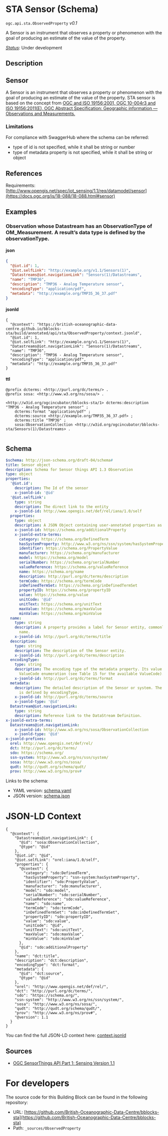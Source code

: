 
# STA Sensor (Schema)

`ogc.api.sta.ObservedProperty` *v0.1*

A Sensor is an instrument that observes a property or phenomenon with the goal of producing an estimate of the value of the property.

[*Status*](http://www.opengis.net/def/status): Under development

## Description

## Sensor

A Sensor is an instrument that observes a property or phenomenon with the goal of producing an estimate of the value of the property.
STA sensor is based on the concept from [OGC and ISO 19156:2001, OGC 10-004r3 and ISO 19156:2011(E), OGC Abstract Specification: Geographic information — Observations and Measurements.](http://portal.opengeospatial.org/files/?artifact_id=41579)

### Limitations
For compliance with SwaggerHub where the schema can be referred:
- type of id is not specified, while it shall be string or number
- type of metadata property is not specified, while it shall be string or object


## References

Requirements: [http://www.opengis.net/spec/iot_sensing/1.1/req/datamodel/sensor](https://docs.ogc.org/is/18-088/18-088.html#sensor)

## Examples

### Observation whose Datastream has an ObservationType of OM_Measurement. A result’s data type is defined by the observationType.
#### json
```json
{
  "@iot.id": 1,
  "@iot.selfLink": "http://example.org/v1.1/Sensors(1)",
  "Datastreams@iot.navigationLink": "Sensors(1)/Datastreams",
  "name": "TMP36",
  "description": "TMP36 - Analog Temperature sensor",
  "encodingType": "application/pdf",
  "metadata": "http://example.org/TMP35_36_37.pdf"
}

```

#### jsonld
```jsonld
{
  "@context": "https://british-oceanographic-data-centre.github.io/bblocks-sta/build/annotated/api/sta/ObservedProperty/context.jsonld",
  "@iot.id": 1,
  "@iot.selfLink": "http://example.org/v1.1/Sensors(1)",
  "Datastreams@iot.navigationLink": "Sensors(1)/Datastreams",
  "name": "TMP36",
  "description": "TMP36 - Analog Temperature sensor",
  "encodingType": "application/pdf",
  "metadata": "http://example.org/TMP35_36_37.pdf"
}
```

#### ttl
```ttl
@prefix dcterms: <http://purl.org/dc/terms/> .
@prefix sosa: <http://www.w3.org/ns/sosa/> .

<http://w3id.org/ogcincubator/bblocks-sta/1> dcterms:description "TMP36 - Analog Temperature sensor" ;
    dcterms:format "application/pdf" ;
    dcterms:source <http://example.org/TMP35_36_37.pdf> ;
    dcterms:title "TMP36" ;
    sosa:ObservationCollection <http://w3id.org/ogcincubator/bblocks-sta/Sensors(1)/Datastreams> .


```

## Schema

```yaml
$schema: http://json-schema.org/draft-04/schema#
title: Sensor object
description: Schema for Sensor things API 1.3 Observation
type: object
properties:
  '@iot.id':
    description: The Id of the sensor
    x-jsonld-id: '@id'
  '@iot.selfLink':
    type: string
    description: The direct link to the entity
    x-jsonld-id: http://www.opengis.net/def/rel/iana/1.0/self
  properties:
    type: object
    description: A JSON Object containing user-annotated properties as key-value pairs.
    x-jsonld-id: https://schema.org/additionalProperty
    x-jsonld-extra-terms:
      category: https://schema.org/DefinedTerm
      hasSystemProperty: http://www.w3.org/ns/ssn/system/hasSystemProperty
      identifier: https://schema.org/PropertyValue
      manufacturer: https://schema.org/manufacturer
      model: https://schema.org/model
      serialNumber: https://schema.org/serialNumber
      valueReference: https://schema.org/valueReference
      name: https://schema.org/name
      description: http://purl.org/dc/terms/description
      termCode: https://schema.org/termCode
      inDefinedTermSet: https://schema.org/inDefinedTermSet
      propertyID: https://schema.org/propertyID
      value: https://schema.org/value
      unitCode: '@id'
      unitText: https://schema.org/unitText
      maxValue: https://schema.org/maxValue
      minValue: https://schema.org/minValue
  name:
    type: string
    description: A property provides a label for Sensor entity, commonly a descriptive
      name.
    x-jsonld-id: http://purl.org/dc/terms/title
  description:
    type: string
    description: The description of the Sensor entity.
    x-jsonld-id: http://purl.org/dc/terms/description
  encodingType:
    type: string
    description: The encoding type of the metadata property. Its value is one of the
      ValueCode enumeration (see Table 15 for the available ValueCode).
    x-jsonld-id: http://purl.org/dc/terms/format
  metadata:
    description: The detailed description of the Sensor or system. The metadata type
      is defined by encodingType.
    x-jsonld-id: http://purl.org/dc/terms/source
    x-jsonld-type: '@id'
  Datastream@iot.navigationLink:
    type: string
    description: Reference link to the DataStream Definition.
x-jsonld-extra-terms:
  Datastreams@iot.navigationLink:
    x-jsonld-id: http://www.w3.org/ns/sosa/ObservationCollection
    x-jsonld-type: '@id'
x-jsonld-prefixes:
  orel: http://www.opengis.net/def/rel/
  dct: http://purl.org/dc/terms/
  sdo: https://schema.org/
  ssn-system: http://www.w3.org/ns/ssn/system/
  sosa: http://www.w3.org/ns/sosa/
  qudt: http://qudt.org/schema/qudt/
  prov: http://www.w3.org/ns/prov#

```

Links to the schema:

* YAML version: [schema.yaml](https://british-oceanographic-data-centre.github.io/bblocks-sta/build/annotated/api/sta/ObservedProperty/schema.json)
* JSON version: [schema.json](https://british-oceanographic-data-centre.github.io/bblocks-sta/build/annotated/api/sta/ObservedProperty/schema.yaml)


# JSON-LD Context

```jsonld
{
  "@context": {
    "Datastreams@iot.navigationLink": {
      "@id": "sosa:ObservationCollection",
      "@type": "@id"
    },
    "@iot.id": "@id",
    "@iot.selfLink": "orel:iana/1.0/self",
    "properties": {
      "@context": {
        "category": "sdo:DefinedTerm",
        "hasSystemProperty": "ssn-system:hasSystemProperty",
        "identifier": "sdo:PropertyValue",
        "manufacturer": "sdo:manufacturer",
        "model": "sdo:model",
        "serialNumber": "sdo:serialNumber",
        "valueReference": "sdo:valueReference",
        "name": "sdo:name",
        "termCode": "sdo:termCode",
        "inDefinedTermSet": "sdo:inDefinedTermSet",
        "propertyID": "sdo:propertyID",
        "value": "sdo:value",
        "unitCode": "@id",
        "unitText": "sdo:unitText",
        "maxValue": "sdo:maxValue",
        "minValue": "sdo:minValue"
      },
      "@id": "sdo:additionalProperty"
    },
    "name": "dct:title",
    "description": "dct:description",
    "encodingType": "dct:format",
    "metadata": {
      "@id": "dct:source",
      "@type": "@id"
    },
    "orel": "http://www.opengis.net/def/rel/",
    "dct": "http://purl.org/dc/terms/",
    "sdo": "https://schema.org/",
    "ssn-system": "http://www.w3.org/ns/ssn/system/",
    "sosa": "http://www.w3.org/ns/sosa/",
    "qudt": "http://qudt.org/schema/qudt/",
    "prov": "http://www.w3.org/ns/prov#",
    "@version": 1.1
  }
}
```

You can find the full JSON-LD context here:
[context.jsonld](https://british-oceanographic-data-centre.github.io/bblocks-sta/build/annotated/api/sta/ObservedProperty/context.jsonld)

## Sources

* [OGC SensorThings API Part 1: Sensing Version 1.1](https://docs.ogc.org/is/18-088/18-088.html#sensor)

# For developers

The source code for this Building Block can be found in the following repository:

* URL: [https://github.com/British-Oceanographic-Data-Centre/bblocks-sta](https://github.com/British-Oceanographic-Data-Centre/bblocks-sta)
* Path: `_sources/ObservedProperty`

